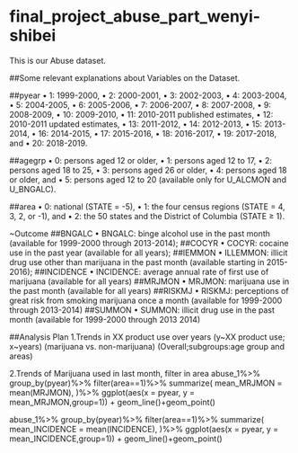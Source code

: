 # final_project_abuse_part_wenyi-shibei
This is our Abuse dataset.

##Some relevant explanations about Variables on the Dataset.

##pyear
•	1: 1999-2000,
•	2: 2000-2001,
•	3: 2002-2003,
•	4: 2003-2004,
•	5: 2004-2005,
•	6: 2005-2006,
•	7: 2006-2007,
•	8: 2007-2008,
•	9: 2008-2009, 
•	10: 2009-2010,
•	11: 2010-2011 published estimates,
•	12: 2010-2011 updated estimates, 
•	13: 2011-2012, 
•	14: 2012-2013, 
•	15: 2013-2014, 
•	16: 2014-2015, 
•	17: 2015-2016, 
•	18: 2016-2017, 
•	19: 2017-2018, and 
•	20: 2018-2019.
 

##agegrp
•	0: persons aged 12 or older,
•	1: persons aged 12 to 17,
•	2: persons aged 18 to 25,
•	3: persons aged 26 or older,
•	4: persons aged 18 or older, and
•	5: persons aged 12 to 20 (available only for U_ALCMON and U_BNGALC). 

##area
•	0: national (STATE = -5),
•	1: the four census regions (STATE =  4,  3,  2, or -1), and
•	2: the 50 states and the District of Columbia (STATE ≥ 1).

~Outcome
##BNGALC
•	BNGALC: binge alcohol use in the past month (available for 1999-2000 through 2013-2014);
##COCYR
•	COCYR: cocaine use in the past year (available for all years);
##IEMMON
•	ILLEMMON: illicit drug use other than marijuana in the past month (available starting in 2015-2016);
##INCIDENCE
•	INCIDENCE: average annual rate of first use of marijuana (available for all years)
##MRJMON
•	MRJMON: marijuana use in the past month (available for all years)
##RISKMJ
•	RISKMJ: perceptions of great risk from smoking marijuana once a month (available for 1999-2000 through 2013-2014)
##SUMMON
•	SUMMON: illicit drug use in the past month (available for 1999-2000 through 2013 2014)

##Analysis Plan
1.Trends in XX product use over years
(y~XX product use; x~years)
(marijuana vs. non-marijuana)
(Overall;subgroups:age group and areas)

2.Trends of Marijuana used in last month, filter in area
abuse_1%>%
  group_by(pyear)%>%
  filter(area==1)%>%
  summarize(
  mean_MRJMON = mean(MRJMON),
)%>%
  ggplot(aes(x = pyear, y = mean_MRJMON,group=1)) + 
  geom_line()+geom_point()

abuse_1%>%
  group_by(pyear)%>%
  filter(area==1)%>%
  summarize(
  mean_INCIDENCE = mean(INCIDENCE),
)%>%
  ggplot(aes(x = pyear, y = mean_INCIDENCE,group=1)) + 
  geom_line()+geom_point()
